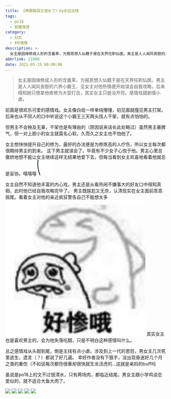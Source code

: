```yaml
---
title: 《神君脑袋又进水了》by水边古栈
tags:
  - po18
  - 妖魔鬼怪
category:
  - 扫文
  - Ⅱ中强推
description: >-
  女主是因缘修成人形的含羞草，为报恩想入仙籍于是在天界任职仙医。男主是人人闻风丧胆的六界小霸王，见女主对他热情便开始误会自我攻略，后来得知她只想拿他练修为大受打击，其实女主只是没开窍。感情戏甜剧情小虐。
abbrlink: 21900
date: 2021-05-15 00:00:00
---
```

<meta name="referrer" content="no-referrer" />

> 女主是因缘修成人形的含羞草，为报恩想入仙籍于是在天界任职仙医。男主是人人闻风丧胆的六界小霸王，见女主对他热情便开始误会自我攻略，后来得知她只想拿他练修为大受打击，其实女主只是没开窍。感情戏甜剧情小虐。

<!-- more -->

前面是很欢乐可爱的感情戏。女主像白纸一样单纯懵懂，初见面就撞见男主打架。后来也从不同人的口中听说这个小霸王三天两头找人干架，就有点怕怕的。

但男主不会殃及无辜，干架也是有理由的（原因说来话长此处略过）虽然男主暴脾气，但一对上胆小的女主就莫名心软。久而久之女主也不怕他了。

女主想快快提升自己的修为，最好的办法便是为修炼高的人疗伤，所以女主每次都很期待男主的到来。
这下男主就误会了，毕竟有不少女子心悦于他。男主心里总傲娇地想不能让女主继续这样无结果地爱下去，但每当看到女主欢喜地看着他就总是妥协。嘻嘻嘻<img src="/bq/huimou.gif" id="bq">

女主自然不知道他丰富的内心戏，男主还是从看热闹不嫌事大的好友口中得知真相，此时他已经自我攻略完毕了。
男主既尴尬又无奈，认清现实在女主面前乖乖摇尾。看着女主对他的亲近疯狂警告自己不能想太多<img src="/bq/IMG_6088.JPG" id="bq">
其实女主也是喜欢男主的，会为他失落吃醋，只是不明白这种感情叫什么。

总之感情戏从头甜到尾，倒是主线有点小虐。涉及到上一代的恩怨，男女主几次死里逃生，遗言（？）都说了好几遍。
幸好作者没有下狠手，没出现昏迷好几个月之类的重伤（不如说每次都伤很重却很快就生龙活虎的…这就是亲妈的buff吗

虽说是po18上的文不过很清水，只有两场肉，都临近结尾。男女主跟小学鸡谈恋爱似的，就不适合大鱼大肉了。

![](https://wx2.sinaimg.cn/mw690/0069kFhhgy1gqiqteeclyj30n01dsk4j.jpg)
![](https://wx4.sinaimg.cn/mw690/0069kFhhgy1gqiqtdpbowj30n01dsnb3.jpg)
![](https://wx4.sinaimg.cn/mw690/0069kFhhgy1gqiqtf0gguj30n01ds7iw.jpg)
![](https://wx2.sinaimg.cn/mw690/0069kFhhgy1gqiqtftd6ej30n01dsgwu.jpg)
![](https://wx2.sinaimg.cn/mw690/0069kFhhgy1gqiqtgh751j30n01dsds5.jpg)